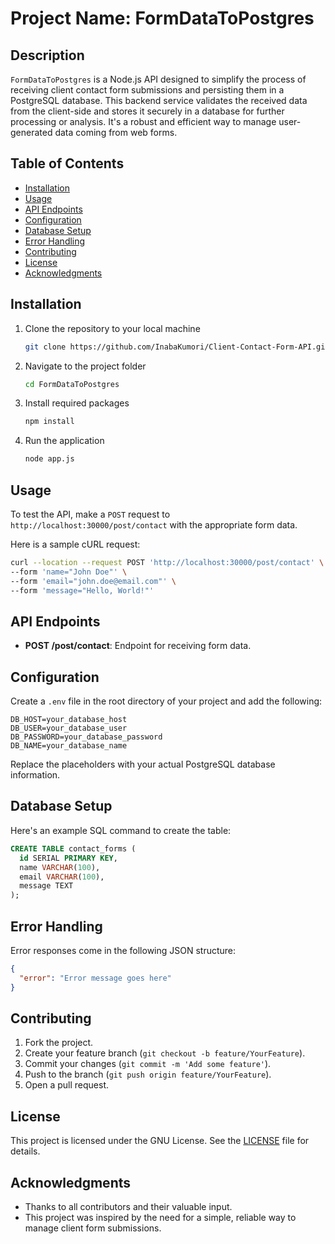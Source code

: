 # Project Name: FormDataToPostgres

## Description

`FormDataToPostgres` is a Node.js API designed to simplify the process of receiving client contact form submissions and persisting them in a PostgreSQL database. This backend service validates the received data from the client-side and stores it securely in a database for further processing or analysis. It's a robust and efficient way to manage user-generated data coming from web forms.

## Table of Contents

- [Installation](#installation)
- [Usage](#usage)
- [API Endpoints](#api-endpoints)
- [Configuration](#configuration)
- [Database Setup](#database-setup)
- [Error Handling](#error-handling)
- [Contributing](#contributing)
- [License](#license)
- [Acknowledgments](#acknowledgments)

## Installation

1. Clone the repository to your local machine
   ```bash
   git clone https://github.com/InabaKumori/Client-Contact-Form-API.git
   ```

2. Navigate to the project folder
   ```bash
   cd FormDataToPostgres
   ```

3. Install required packages
   ```bash
   npm install
   ```

4. Run the application
   ```bash
   node app.js
   ```

## Usage

To test the API, make a `POST` request to `http://localhost:30000/post/contact` with the appropriate form data.

Here is a sample cURL request:
```bash
curl --location --request POST 'http://localhost:30000/post/contact' \
--form 'name="John Doe"' \
--form 'email="john.doe@email.com"' \
--form 'message="Hello, World!"'
```

## API Endpoints

- **POST /post/contact**: Endpoint for receiving form data.

## Configuration

Create a `.env` file in the root directory of your project and add the following:

```
DB_HOST=your_database_host
DB_USER=your_database_user
DB_PASSWORD=your_database_password
DB_NAME=your_database_name
```

Replace the placeholders with your actual PostgreSQL database information.

## Database Setup

Here's an example SQL command to create the table:

```sql
CREATE TABLE contact_forms (
  id SERIAL PRIMARY KEY,
  name VARCHAR(100),
  email VARCHAR(100),
  message TEXT
);
```

## Error Handling

Error responses come in the following JSON structure:

```json
{
  "error": "Error message goes here"
}
```

## Contributing

1. Fork the project.
2. Create your feature branch (`git checkout -b feature/YourFeature`).
3. Commit your changes (`git commit -m 'Add some feature'`).
4. Push to the branch (`git push origin feature/YourFeature`).
5. Open a pull request.

## License

This project is licensed under the GNU License. See the [LICENSE](LICENSE) file for details.

## Acknowledgments

- Thanks to all contributors and their valuable input.
- This project was inspired by the need for a simple, reliable way to manage client form submissions.
